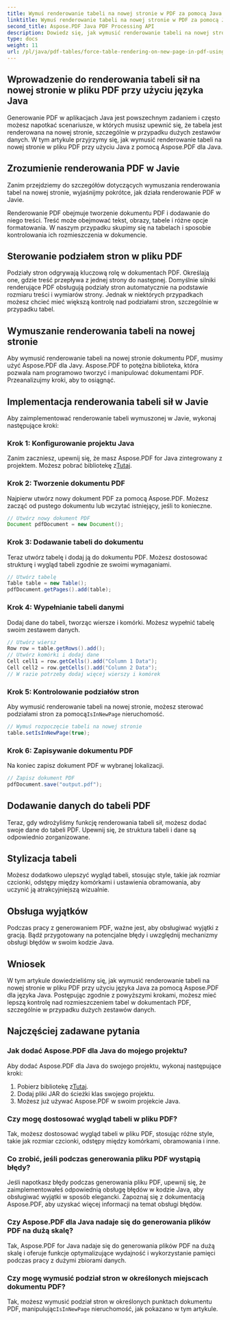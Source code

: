 ```yaml
---
title: Wymuś renderowanie tabeli na nowej stronie w PDF za pomocą Java
linktitle: Wymuś renderowanie tabeli na nowej stronie w PDF za pomocą Java
second_title: Aspose.PDF Java PDF Processing API
description: Dowiedz się, jak wymusić renderowanie tabeli na nowej stronie w pliku PDF za pomocą języka Java z Aspose.PDF. Ten przewodnik krok po kroku zawiera kod źródłowy i wskazówki ekspertów dotyczące precyzyjnego formatowania dokumentów PDF.
type: docs
weight: 11
url: /pl/java/pdf-tables/force-table-rendering-on-new-page-in-pdf-using-java/
---
```


## Wprowadzenie do renderowania tabeli sił na nowej stronie w pliku PDF przy użyciu języka Java

Generowanie PDF w aplikacjach Java jest powszechnym zadaniem i często możesz napotkać scenariusze, w których musisz upewnić się, że tabela jest renderowana na nowej stronie, szczególnie w przypadku dużych zestawów danych. W tym artykule przyjrzymy się, jak wymusić renderowanie tabeli na nowej stronie w pliku PDF przy użyciu Java z pomocą Aspose.PDF dla Java.

## Zrozumienie renderowania PDF w Javie

Zanim przejdziemy do szczegółów dotyczących wymuszania renderowania tabel na nowej stronie, wyjaśnijmy pokrótce, jak działa renderowanie PDF w Javie.

Renderowanie PDF obejmuje tworzenie dokumentu PDF i dodawanie do niego treści. Treść może obejmować tekst, obrazy, tabele i różne opcje formatowania. W naszym przypadku skupimy się na tabelach i sposobie kontrolowania ich rozmieszczenia w dokumencie.

## Sterowanie podziałem stron w pliku PDF

Podziały stron odgrywają kluczową rolę w dokumentach PDF. Określają one, gdzie treść przepływa z jednej strony do następnej. Domyślnie silniki renderujące PDF obsługują podziały stron automatycznie na podstawie rozmiaru treści i wymiarów strony. Jednak w niektórych przypadkach możesz chcieć mieć większą kontrolę nad podziałami stron, szczególnie w przypadku tabel.

## Wymuszanie renderowania tabeli na nowej stronie

Aby wymusić renderowanie tabeli na nowej stronie dokumentu PDF, musimy użyć Aspose.PDF dla Javy. Aspose.PDF to potężna biblioteka, która pozwala nam programowo tworzyć i manipulować dokumentami PDF. Przeanalizujmy kroki, aby to osiągnąć.

## Implementacja renderowania tabeli sił w Javie

Aby zaimplementować renderowanie tabeli wymuszonej w Javie, wykonaj następujące kroki:

### Krok 1: Konfigurowanie projektu Java

 Zanim zaczniesz, upewnij się, że masz Aspose.PDF for Java zintegrowany z projektem. Możesz pobrać bibliotekę z[Tutaj](https://releases.aspose.com/pdf/java/).

### Krok 2: Tworzenie dokumentu PDF

Najpierw utwórz nowy dokument PDF za pomocą Aspose.PDF. Możesz zacząć od pustego dokumentu lub wczytać istniejący, jeśli to konieczne.

```java
// Utwórz nowy dokument PDF
Document pdfDocument = new Document();
```

### Krok 3: Dodawanie tabeli do dokumentu

Teraz utwórz tabelę i dodaj ją do dokumentu PDF. Możesz dostosować strukturę i wygląd tabeli zgodnie ze swoimi wymaganiami.

```java
// Utwórz tabelę
Table table = new Table();
pdfDocument.getPages().add(table);
```

### Krok 4: Wypełnianie tabeli danymi

Dodaj dane do tabeli, tworząc wiersze i komórki. Możesz wypełnić tabelę swoim zestawem danych.

```java
// Utwórz wiersz
Row row = table.getRows().add();
// Utwórz komórki i dodaj dane
Cell cell1 = row.getCells().add("Column 1 Data");
Cell cell2 = row.getCells().add("Column 2 Data");
// W razie potrzeby dodaj więcej wierszy i komórek
```

### Krok 5: Kontrolowanie podziałów stron

 Aby wymusić renderowanie tabeli na nowej stronie, możesz sterować podziałami stron za pomocą`IsInNewPage` nieruchomość.

```java
// Wymuś rozpoczęcie tabeli na nowej stronie
table.setIsInNewPage(true);
```

### Krok 6: Zapisywanie dokumentu PDF

Na koniec zapisz dokument PDF w wybranej lokalizacji.

```java
// Zapisz dokument PDF
pdfDocument.save("output.pdf");
```

## Dodawanie danych do tabeli PDF

Teraz, gdy wdrożyliśmy funkcję renderowania tabeli sił, możesz dodać swoje dane do tabeli PDF. Upewnij się, że struktura tabeli i dane są odpowiednio zorganizowane.

## Stylizacja tabeli

Możesz dodatkowo ulepszyć wygląd tabeli, stosując style, takie jak rozmiar czcionki, odstępy między komórkami i ustawienia obramowania, aby uczynić ją atrakcyjniejszą wizualnie.

## Obsługa wyjątków

Podczas pracy z generowaniem PDF, ważne jest, aby obsługiwać wyjątki z gracją. Bądź przygotowany na potencjalne błędy i uwzględnij mechanizmy obsługi błędów w swoim kodzie Java.

## Wniosek

W tym artykule dowiedzieliśmy się, jak wymusić renderowanie tabeli na nowej stronie w pliku PDF przy użyciu języka Java za pomocą Aspose.PDF dla języka Java. Postępując zgodnie z powyższymi krokami, możesz mieć lepszą kontrolę nad rozmieszczeniem tabel w dokumentach PDF, szczególnie w przypadku dużych zestawów danych.

## Najczęściej zadawane pytania

### Jak dodać Aspose.PDF dla Java do mojego projektu?

Aby dodać Aspose.PDF dla Java do swojego projektu, wykonaj następujące kroki:
1.  Pobierz bibliotekę z[Tutaj](https://releases.aspose.com/pdf/java/).
2. Dodaj pliki JAR do ścieżki klas swojego projektu.
3. Możesz już używać Aspose.PDF w swoim projekcie Java.

### Czy mogę dostosować wygląd tabeli w pliku PDF?

Tak, możesz dostosować wygląd tabeli w pliku PDF, stosując różne style, takie jak rozmiar czcionki, odstępy między komórkami, obramowania i inne.

### Co zrobić, jeśli podczas generowania pliku PDF wystąpią błędy?

Jeśli napotkasz błędy podczas generowania pliku PDF, upewnij się, że zaimplementowałeś odpowiednią obsługę błędów w kodzie Java, aby obsługiwać wyjątki w sposób elegancki. Zapoznaj się z dokumentacją Aspose.PDF, aby uzyskać więcej informacji na temat obsługi błędów.

### Czy Aspose.PDF dla Java nadaje się do generowania plików PDF na dużą skalę?

Tak, Aspose.PDF for Java nadaje się do generowania plików PDF na dużą skalę i oferuje funkcje optymalizujące wydajność i wykorzystanie pamięci podczas pracy z dużymi zbiorami danych.

### Czy mogę wymusić podział stron w określonych miejscach dokumentu PDF?

 Tak, możesz wymusić podział stron w określonych punktach dokumentu PDF, manipulując`IsInNewPage` nieruchomość, jak pokazano w tym artykule.